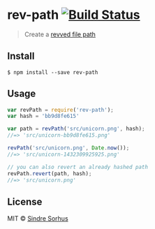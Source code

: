 # rev-path [![Build Status](https://travis-ci.org/sindresorhus/rev-path.svg?branch=master)](https://travis-ci.org/sindresorhus/rev-path)

> Create a [revved file path](http://blog.risingstack.com/automatic-cache-busting-for-your-css/)


## Install

```
$ npm install --save rev-path
```


## Usage

```js
var revPath = require('rev-path');
var hash = 'bb9d8fe615'

var path = revPath('src/unicorn.png', hash);
//=> 'src/unicorn-bb9d8fe615.png'

revPath('src/unicorn.png', Date.now());
//=> 'src/unicorn-1432309925925.png'

// you can also revert an already hashed path
revPath.revert(path, hash);
//=> 'src/unicorn.png'
```


## License

MIT © [Sindre Sorhus](http://sindresorhus.com)
